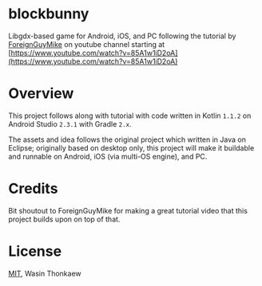 # blockbunny

Libgdx-based game for Android, iOS, and PC following the tutorial by [ForeignGuyMike](https://www.youtube.com/channel/UC_IV37n-uBpRp64hQIwywWQ) on youtube channel starting at [https://www.youtube.com/watch?v=85A1w1iD2oA](https://www.youtube.com/watch?v=85A1w1iD2oA)

# Overview

This project follows along with tutorial with code written in Kotlin `1.1.2` on Android Studio `2.3.1` with Gradle `2.x`.

The assets and idea follows the original project which written in Java on Eclipse; originally based on desktop only, this project will make it buildable and runnable on Android, iOS (via multi-OS engine), and PC.

# Credits

Bit shoutout to ForeignGuyMike for making a great tutorial video that this project builds upon on top of that.

# License

[MIT](https://github.com/haxpor/blockbunny/blob/master/LICENSE), Wasin Thonkaew
